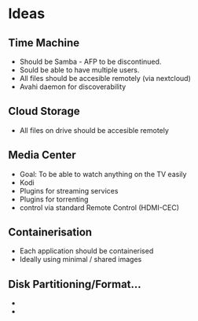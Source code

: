 # Ideas

## Time Machine 
* Should be Samba - AFP to be discontinued.
* Sould be able to have multiple users.
* All files should be accesible remotely (via nextcloud)
* Avahi daemon for discoverability

## Cloud Storage
* All files on drive should be accesible remotely

## Media Center
* Goal: To be able to watch anything on the TV easily
* Kodi
* Plugins for streaming services
* Plugins for torrenting
* control via standard Remote Control (HDMI-CEC)

## Containerisation
* Each application should be containerised
* Ideally using minimal / shared images


## Disk Partitioning/Format...
*
*